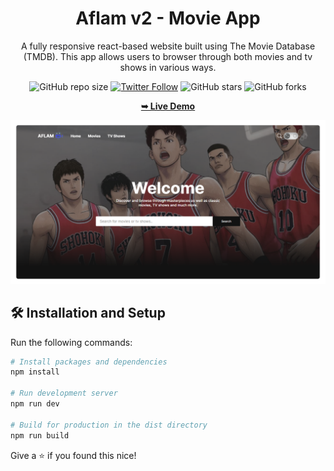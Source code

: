 <h1 align="center">Aflam v2 - Movie App</h1>

<p align="center">A fully responsive react-based website built using The Movie Database (TMDB). This app allows users to browser through both movies and tv shows in various ways.</p>

<div align="center">
  
  ![GitHub repo size](https://img.shields.io/github/repo-size/mde3/aflam-v2)
  [![Twitter Follow](https://img.shields.io/twitter/follow/mabiorduom?style=social)](https://twitter.com/intent/follow?screen_name=mabiorduom)
  ![GitHub stars](https://img.shields.io/github/stars/mde3/aflam-v2?style=social)
  ![GitHub forks](https://img.shields.io/github/forks/mde3/aflam-v2?style=social)

  <a href="https://aflam.vercel.app/"><strong>➥ Live Demo</strong></a>

</div>

![Preview screenshot](preview.png)

## 🛠 Installation and Setup 

Run the following commands:

``` bash
# Install packages and dependencies
npm install

# Run development server
npm run dev

# Build for production in the dist directory
npm run build
```

Give a ⭐ if you found this nice!
